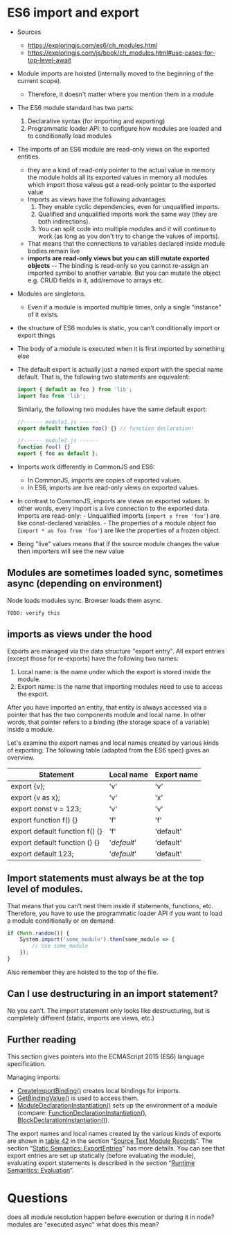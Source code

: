 # ES6 import and export

- Sources
    - https://exploringjs.com/es6/ch_modules.html
    - https://exploringjs.com/js/book/ch_modules.html#use-cases-for-top-level-await
- Module imports are hoisted (internally moved to the beginning of the current
  scope).
    - Therefore, it doesn't matter where you mention them in a module
- The ES6 module standard has two parts:
    1. Declarative syntax (for importing and exporting)
    2. Programmatic loader API: to configure how modules are loaded and to
       conditionally load modules
- The imports of an ES6 module are read-only views on the exported entities.
    - they are a kind of read-only pointer to the actual value in memory the
      module holds all its exported values in memory all modules which import
      those valeus get a read-only pointer to the exported value
    - Imports as views have the following advantages:
        1. They enable cyclic dependencies, even for unqualified imports.
        2. Qualified and unqualified imports work the same way (they are both
           indirections).
        3. You can split code into multiple modules and it will continue to work
           (as long as you don't try to change the values of imports).
    - That means that the connections to variables declared inside module bodies
      remain live
    - **imports are read-only views but you can still mutate exported objects**
      -- The binding is read-only so you cannot re-assign an imported symbol to
      another variable. But you can mutate the object e.g. CRUD fields in it,
      add/remove to arrays etc.
- Modules are singletons.
    - Even if a module is imported multiple times, only a single “instance” of
      it exists.
- the structure of ES6 modules is static, you can’t conditionally import or
  export things
- The body of a module is executed when it is first imported by something else
- The default export is actually just a named export with the special name
  default. That is, the following two statements are equivalent:

    ```js
    import { default as foo } from 'lib';
    import foo from 'lib';
    ```

    Similarly, the following two modules have the same default export:

    ```js
    //------ module1.js ------
    export default function foo() {} // function declaration!

    //------ module2.js ------
    function foo() {}
    export { foo as default };
    ```

- Imports work differently in CommonJS and ES6:
    - In CommonJS, imports are copies of exported values.
    - In ES6, imports are live read-only views on exported values.
- In contrast to CommonJS, imports are views on exported values. In other words,
  every import is a live connection to the exported data. Imports are
  read-only: - Unqualified imports (`import x from 'foo'`) are like
  const-declared variables. - The properties of a module object foo
  (`import * as foo from 'foo'`) are like the properties of a frozen object.
- Being "live" values means that if the source module changes the value then
  importers will see the new value

## Modules are sometimes loaded sync, sometimes async (depending on environment)

Node loads modules sync. Browser loads them async.

    TODO: verify this

## imports as views under the hood

Exports are managed via the data structure "export entry". All export entries
(except those for re-exports) have the following two names:

1. Local name: is the name under which the export is stored inside the module.
2. Export name: is the name that importing modules need to use to access the
   export.

After you have imported an entity, that entity is always accessed via a pointer
that has the two components module and local name. In other words, that pointer
refers to a binding (the storage space of a variable) inside a module.

Let's examine the export names and local names created by various kinds of
exporting. The following table (adapted from the ES6 spec) gives an overview.

| Statement                      | Local name  | Export name |
| ------------------------------ | ----------- | ----------- |
| export {v};                    | 'v'         | 'v'         |
| export {v as x};               | 'v'         | 'x'         |
| export const v = 123;          | 'v'         | 'v'         |
| export function f() {}         | 'f'         | 'f'         |
| export default function f() {} | 'f'         | 'default'   |
| export default function () {}  | '_default_' | 'default'   |
| export default 123;            | '_default_' | 'default'   |

## Import statements must always be at the top level of modules.

That means that you can’t nest them inside if statements, functions, etc.
Therefore, you have to use the programmatic loader API if you want to load a
module conditionally or on demand:

```js
if (Math.random()) {
    System.import('some_module').then(some_module => {
        // Use some_module
    });
}
```

Also remember they are hoisted to the top of the file.

## Can I use destructuring in an import statement?

No you can't. The import statement only looks like destructuring, but is
completely different (static, imports are views, etc.)

## Further reading

This section gives pointers into the ECMAScript 2015 (ES6) language
specification.

Managing imports:

- [CreateImportBinding()](http://www.ecma-international.org/ecma-262/6.0/#sec-createimportbinding)
  creates local bindings for imports.
- [GetBindingValue()](http://www.ecma-international.org/ecma-262/6.0/#sec-module-environment-records-getbindingvalue-n-s)
  is used to access them.
- [ModuleDeclarationInstantiation()](http://www.ecma-international.org/ecma-262/6.0/#sec-moduledeclarationinstantiation)
  sets up the environment of a module (compare:
  [FunctionDeclarationInstantiation()](http://www.ecma-international.org/ecma-262/6.0/#sec-functiondeclarationinstantiation),
  [BlockDeclarationInstantiation()](http://www.ecma-international.org/ecma-262/6.0/#sec-blockdeclarationinstantiation)).

The export names and local names created by the various kinds of exports are
shown in [table 42](http://www.ecma-international.org/ecma-262/6.0/#table-42) in
the section
“[Source Text Module Records](http://www.ecma-international.org/ecma-262/6.0/#sec-source-text-module-records)”.
The section
“[Static Semantics: ExportEntries](http://www.ecma-international.org/ecma-262/6.0/#sec-exports-static-semantics-exportentries)”
has more details. You can see that export entries are set up statically (before
evaluating the module), evaluating export statements is described in the section
“[Runtime Semantics: Evaluation](http://www.ecma-international.org/ecma-262/6.0/#sec-exports-runtime-semantics-evaluation)”.

# Questions

does all module resolution happen before execution or during it in node? modules
are "executed async" what does this mean?
